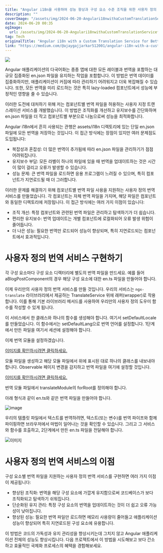```yaml
---
title: "Angular i18n을 사용하여 성능 향상과 구성 요소 수준 조직을 위한 사용자 정의 번역 서비스"
description: ""
coverImage: "/assets/img/2024-06-20-Angulari18nwithaCustomTranslationServiceforBetterPerformanceandComponent-LevelOrganization_0.png"
date: 2024-06-20 00:35
ogImage: 
  url: /assets/img/2024-06-20-Angulari18nwithaCustomTranslationServiceforBetterPerformanceandComponent-LevelOrganization_0.png
tag: Tech
originalTitle: "Angular i18n with a Custom Translation Service for Better Performance and Component-Level Organization"
link: "https://medium.com/@ajaygajjarkar512001/angular-i18n-with-a-custom-translation-service-for-better-performance-and-component-level-2bdf38ef4bc2"
---
```



<img src="/assets/img/2024-06-20-Angulari18nwithaCustomTranslationServiceforBetterPerformanceandComponent-LevelOrganization_0.png" />

Angular 애플리케이션의 다국어화는 종종 앱에 대한 모든 레이블과 번역을 포함하는 대규모 집중화된 en.json 파일을 유지하는 작업을 포함합니다. 이 방법은 번역 데이터를 집중화하지만, 애플리케이션이 커짐에 따라 관리하기 어려워지고 더욱 복잡해질 수 있습니다. 또한, 모든 번역을 미리 로드하는 것은 특히 lazy-loaded 컴포넌트에서 성능에 부정적인 영향을 줄 수 있습니다.

이러한 도전에 대처하기 위해 저는 컴포넌트별 번역 파일을 허용하는 사용자 지정 트랜스레이션 서비스를 개발했습니다. 이 방법은 조직화를 개선하고 유지보수를 간단화하며 en.json 파일을 더 작고 컴포넌트별 부분으로 나눔으로써 성능을 최적화합니다.

Angular i18n에서 흔히 사용되는 관행은 assets/i18n 디렉토리에 있는 단일 en.json 파일에 모든 번역을 저장하는 것입니다. 이 접근 방식에는 장점이 있지만 여러 문제점도 도입됩니다:

<div class="content-ad"></div>

- 복잡성과 혼잡성: 더 많은 번역이 추가됨에 따라 en.json 파일을 관리하기가 점점 어려워집니다.
- 유지보수 부담: 모든 라벨이 하나의 파일에 있을 때 번역을 업데이트하는 것은 시간이 많이 걸리고 오류가 발생할 수 있습니다.
- 성능 문제: 큰 번역 파일을 로드하면 응용 프로그램이 느려질 수 있으며, 특히 컴포넌트가 지연로드될 때 더 그러합니다.

이러한 문제를 해결하기 위해 컴포넌트별 번역 파일 사용을 지원하는 사용자 정의 번역 서비스를 만들었습니다. 각 컴포넌트는 자체 번역 파일을 가지며, 해당 파일은 컴포넌트와 동일한 디렉토리에 저장됩니다. 이 접근 방식에는 여러 가지 이점이 있습니다:

- 조직 개선: 특정 컴포넌트와 관련된 번역 파일은 관리하고 탐색하기가 더 쉽습니다.
- 편리한 유지보수: 번역 업데이트는 개별 컴포넌트에 로컬화되어 오류 발생 위험이 줄어듭니다.
- 더 나은 성능: 필요한 번역만 로드되어 성능이 향상되며, 특히 지연로드되는 컴포넌트에서 효과적입니다.

# 사용자 정의 번역 서비스 구현하기

<div class="content-ad"></div>

각 구성 요소마다 구성 요소 디렉터리에 별도의 번역 파일을 만드세요. 예를 들어 aBlogPostComponent의 경우 해당 구성 요소에 대한 en.ts 파일을 만들어야 합니다.

이제 우리만의 사용자 정의 번역 서비스를 만들 것입니다. 우리의 서비스는 `ngx-translate` 라이브러리에서 제공하는 TranslateService 위에 래퍼(wrapper)로 작용합니다. 이를 통해 기본 라이브러리 메서드를 사용하여 우리만의 사용자 정의 도우미 함수를 작성할 수 있게 됩니다.

이 서비스에서 한 클래스와 하나의 함수를 생성해야 합니다. 여기서 setDefaultLocale를 만들었습니다. 이 함수에서는 setDefaultLang으로 번역 언어를 설정합니다. 1단계에서 만든 파일을 여기서 세션에 설정해야 합니다.

<div class="content-ad"></div>

이제 번역 모듈을 설정하겠습니다.

[이미지를 확인하시려면 클릭하세요.](/assets/img/2024-06-20-Angulari18nwithaCustomTranslationServiceforBetterPerformanceandComponent-LevelOrganization_2.png)

모듈 파일을 생성하고 해당 모듈 파일에서 위에 표시된 대로 하나의 클래스를 내보내야 합니다. Observable 페이지 변경을 감지하고 번역 파일을 여기에 설정할 것입니다.

[이미지를 확인하시려면 클릭하세요.](/assets/img/2024-06-20-Angulari18nwithaCustomTranslationServiceforBetterPerformanceandComponent-LevelOrganization_3.png)

<div class="content-ad"></div>

번역 모듈 파일에서 translateModule의 forRoot를 정의해야 합니다.

아래 형식과 같이 en.ts와 같은 번역 파일을 만들어야 합니다.

![image](/assets/img/2024-06-20-Angulari18nwithaCustomTranslationServiceforBetterPerformanceandComponent-LevelOrganization_4.png)

우리의 템플릿 파일에서 텍스트를 번역하려면, 텍스트(또는 변수)를 번역 파이프와 함께 파이핑하면 브라우저에서 마법이 일어나는 것을 확인할 수 있습니다. 그리고 그 서비스와 함수를 호출하고, 2단계에서 만든 en.ts 파일을 전달해야 합니다.

<div class="content-ad"></div>


![이미지](/assets/img/2024-06-20-Angulari18nwithaCustomTranslationServiceforBetterPerformanceandComponent-LevelOrganization_5.png)

# 사용자 정의 번역 서비스의 이점

구성 요소별 번역 파일을 지원하는 사용자 정의 번역 서비스를 구현하면 여러 가지 이점이 제공됩니다:

- 향상된 조직화: 번역을 해당 구성 요소에 가깝게 유지함으로써 코드베이스가 보다 조직화되고 탐색하기 쉬워집니다.
- 단순화된 유지 관리: 특정 구성 요소의 번역을 업데이트하는 것이 더 쉽고 오류 가능성이 낮아집니다.
- 향상된 성능: 필요한 번역 파일만 로드하면 메모리 사용량이 줄어들고 애플리케이션 성능이 향상되어 특히 지연로드된 구성 요소에 유용합니다.


<div class="content-ad"></div>

이 방법은 코드의 가독성과 유지 관리성을 향상시키는데 그치지 않고 Angular 애플리케이션 전체의 성능도 향상시킵니다. 다음 프로젝트에서 이 방법을 시도해보고 보다 간소하고 효율적인 국제화 프로세스의 혜택을 경험해보세요.